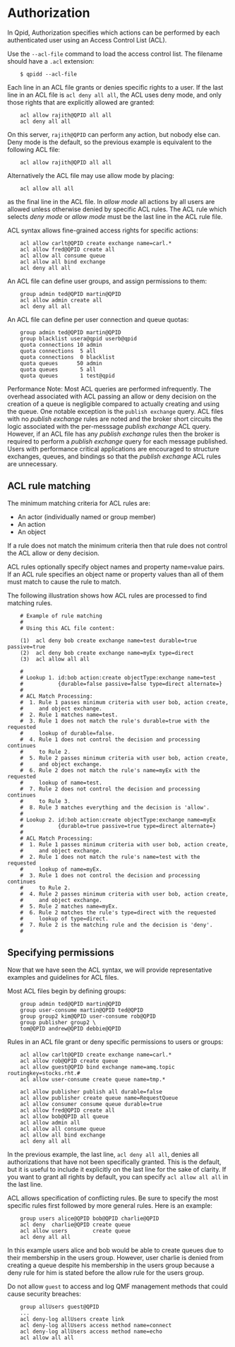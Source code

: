 # Authorization

In Qpid, Authorization specifies which actions can be performed by each
authenticated user using an Access Control List (ACL).

Use the `--acl-file` command to load the access control list. The
filename should have a `.acl` extension:

        $ qpidd --acl-file 

Each line in an ACL file grants or denies specific rights to a user. If
the last line in an ACL file is `acl deny all all`, the ACL uses deny
mode, and only those rights that are explicitly allowed are granted:

        acl allow rajith@QPID all all
        acl deny all all

On this server, `rajith@QPID` can perform any action, but nobody else
can. Deny mode is the default, so the previous example is equivalent to
the following ACL file:

        acl allow rajith@QPID all all

Alternatively the ACL file may use allow mode by placing:

        acl allow all all

as the final line in the ACL file. In *allow mode* all actions by all
users are allowed unless otherwise denied by specific ACL rules. The ACL
rule which selects *deny mode* or *allow mode* must be the last line in
the ACL rule file.

ACL syntax allows fine-grained access rights for specific actions:

        acl allow carlt@QPID create exchange name=carl.*
        acl allow fred@QPID create all
        acl allow all consume queue
        acl allow all bind exchange
        acl deny all all

An ACL file can define user groups, and assign permissions to them:

        group admin ted@QPID martin@QPID
        acl allow admin create all
        acl deny all all

An ACL file can define per user connection and queue quotas:

        group admin ted@QPID martin@QPID
        group blacklist usera@qpid userb@qpid
        quota connections 10 admin
        quota connections  5 all
        quota connections  0 blacklist
        quota queues      50 admin
        quota queues       5 all
        quota queues       1 test@qpid

Performance Note: Most ACL queries are performed infrequently. The
overhead associated with ACL passing an allow or deny decision on the
creation of a queue is negligible compared to actually creating and
using the queue. One notable exception is the `publish exchange` query.
ACL files with no *publish exchange* rules are noted and the broker
short circuits the logic associated with the per-messsage *publish
exchange* ACL query. However, if an ACL file has any *publish exchange*
rules then the broker is required to perform a *publish exchange* query
for each message published. Users with performance critical applications
are encouraged to structure exchanges, queues, and bindings so that the
*publish exchange* ACL rules are unnecessary.

## ACL rule matching

The minimum matching criteria for ACL rules are:

-   An actor (individually named or group member)
-   An action
-   An object

If a rule does not match the minimum criteria then that rule does not
control the ACL allow or deny decision.

ACL rules optionally specify object names and property name=value pairs.
If an ACL rule specifies an object name or property values than all of
them must match to cause the rule to match.

The following illustration shows how ACL rules are processed to find
matching rules.

        # Example of rule matching
        #
        # Using this ACL file content:
        
        (1)  acl deny bob create exchange name=test durable=true passive=true
        (2)  acl deny bob create exchange name=myEx type=direct
        (3)  acl allow all all
        
        #
        # Lookup 1. id:bob action:create objectType:exchange name=test 
        #           {durable=false passive=false type=direct alternate=}
        #
        # ACL Match Processing:
        #  1. Rule 1 passes minimum criteria with user bob, action create, 
        #     and object exchange.
        #  2. Rule 1 matches name=test.
        #  3. Rule 1 does not match the rule's durable=true with the requested 
        #     lookup of durable=false.
        #  4. Rule 1 does not control the decision and processing continues 
        #     to Rule 2.
        #  5. Rule 2 passes minimum criteria with user bob, action create, 
        #     and object exchange.
        #  6. Rule 2 does not match the rule's name=myEx with the requested 
        #     lookup of name=test.
        #  7. Rule 2 does not control the decision and processing continues 
        #     to Rule 3.
        #  8. Rule 3 matches everything and the decision is 'allow'.
        #
        # Lookup 2. id:bob action:create objectType:exchange name=myEx 
        #           {durable=true passive=true type=direct alternate=}
        #
        # ACL Match Processing:
        #  1. Rule 1 passes minimum criteria with user bob, action create, 
        #     and object exchange.
        #  2. Rule 1 does not match the rule's name=test with the requested 
        #     lookup of name=myEx.
        #  3. Rule 1 does not control the decision and processing continues
        #     to Rule 2.
        #  4. Rule 2 passes minimum criteria with user bob, action create, 
        #     and object exchange.
        #  5. Rule 2 matches name=myEx.
        #  6. Rule 2 matches the rule's type=direct with the requested 
        #     lookup of type=direct.
        #  7. Rule 2 is the matching rule and the decision is 'deny'.
        #

## Specifying permissions

Now that we have seen the ACL syntax, we will provide representative
examples and guidelines for ACL files.

Most ACL files begin by defining groups:

        group admin ted@QPID martin@QPID
        group user-consume martin@QPID ted@QPID
        group group2 kim@QPID user-consume rob@QPID
        group publisher group2 \
        tom@QPID andrew@QPID debbie@QPID

Rules in an ACL file grant or deny specific permissions to users or
groups:

        acl allow carlt@QPID create exchange name=carl.*
        acl allow rob@QPID create queue
        acl allow guest@QPID bind exchange name=amq.topic routingkey=stocks.rht.#
        acl allow user-consume create queue name=tmp.*

        acl allow publisher publish all durable=false
        acl allow publisher create queue name=RequestQueue
        acl allow consumer consume queue durable=true
        acl allow fred@QPID create all
        acl allow bob@QPID all queue
        acl allow admin all
        acl allow all consume queue
        acl allow all bind exchange
        acl deny all all

In the previous example, the last line, `acl deny all all`, denies all
authorizations that have not been specifically granted. This is the
default, but it is useful to include it explicitly on the last line for
the sake of clarity. If you want to grant all rights by default, you can
specify `acl allow all all` in the last line.

ACL allows specification of conflicting rules. Be sure to specify the
most specific rules first followed by more general rules. Here is an
example:

        group users alice@QPID bob@QPID charlie@QPID
        acl deny  charlie@QPID create queue
        acl allow users        create queue
        acl deny all all

In this example users alice and bob would be able to create queues due
to their membership in the users group. However, user charlie is denied
from creating a queue despite his membership in the users group because
a deny rule for him is stated before the allow rule for the users group.

Do not allow `guest` to access and log QMF management methods that could
cause security breaches:

        group allUsers guest@QPID
        ...
        acl deny-log allUsers create link
        acl deny-log allUsers access method name=connect
        acl deny-log allUsers access method name=echo
        acl allow all all
